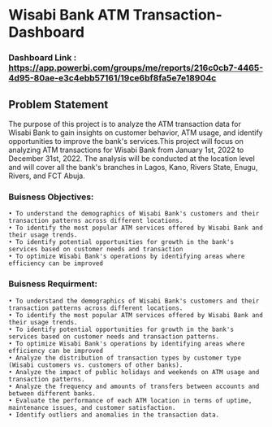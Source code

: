# Wisabi Bank ATM Transaction-Dashboard

### Dashboard Link : https://app.powerbi.com/groups/me/reports/216c0cb7-4465-4d95-80ae-e3c4ebb57161/19ce6bf8fa5e7e18904c
## Problem Statement
The purpose of this project is to analyze the ATM transaction data for Wisabi Bank to gain insights on customer behavior, ATM usage, and         identify opportunities to improve the bank's services.This project will focus on analyzing ATM transactions for Wisabi Bank from January 1st, 2022 to December 31st, 2022. The analysis will be conducted at the location level and will cover all the bank's branches in Lagos, Kano, Rivers State, Enugu, Rivers, and FCT Abuja. 

### Buisness Objectives: 
	• To understand the demographics of Wisabi Bank's customers and their transaction patterns across different locations.
	• To identify the most popular ATM services offered by Wisabi Bank and their usage trends.
	• To identify potential opportunities for growth in the bank's services based on customer needs and transaction 	
	• To optimize Wisabi Bank's operations by identifying areas where efficiency can be improved

### Buisness Requirment:
	• To understand the demographics of Wisabi Bank's customers and their transaction patterns across different locations.
	• To identify the most popular ATM services offered by Wisabi Bank and their usage trends.
	• To identify potential opportunities for growth in the bank's services based on customer needs and transaction patterns.
	• To optimize Wisabi Bank's operations by identifying areas where efficiency can be improved
	• Analyze the distribution of transaction types by customer type (Wisabi customers vs. customers of other banks).
	• Analyze the impact of public holidays and weekends on ATM usage and transaction patterns.
	• Analyze the frequency and amounts of transfers between accounts and between different banks.
	• Evaluate the performance of each ATM location in terms of uptime, maintenance issues, and customer satisfaction.
	• Identify outliers and anomalies in the transaction data.

